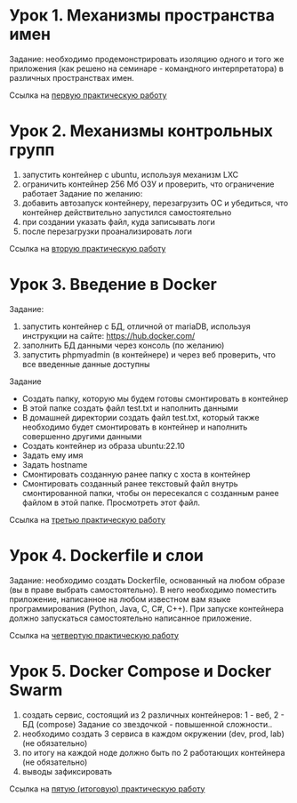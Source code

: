 # Урок 1. Механизмы пространства имен #
Задание: необходимо продемонстрировать изоляцию одного и того же приложения (как решено на семинаре - командного интерпретатора) в различных пространствах имен.

Ссылка на [первую практическую работу](https://github.com/BanShee-new/Containerization/blob/main/HW_1/Readme.md "Механизмы пространства имен")

# Урок 2. Механизмы контрольных групп #
1) запустить контейнер с ubuntu, используя механизм LXC
2) ограничить контейнер 256 Мб ОЗУ и проверить, что ограничение работает
Задание по желанию:
4) добавить автозапуск контейнеру, перезагрузить ОС и убедиться, что контейнер действительно запустился самостоятельно
5) при создании указать файл, куда записывать логи
6) после перезагрузки проанализировать логи

Ссылка на [вторую практическую работу](https://skillbox.ru/media/](https://github.com/BanShee-new/Containerization/tree/main/HW_2) "Репозиторий с файлами")

# Урок 3. Введение в Docker #
Задание:
1) запустить контейнер с БД, отличной от mariaDB, используя инструкции на сайте: https://hub.docker.com/
2) заполнить БД данными через консоль (по желанию) 
3) запустить phpmyadmin (в контейнере) и через веб проверить, что все введенные данные доступны

Задание
- Создать папку, которую мы будем готовы смонтировать в контейнер
- В этой папке создать файл test.txt и наполнить данными
- В домашней директории создать файл test.txt, который также необходимо будет смонтировать в контейнер и наполнить совершенно другими данными
- Создать контейнер из образа ubuntu:22.10
- Задать ему имя
- Задать hostname
- Смонтировать созданную ранее папку с хоста в контейнер
- Смонтировать созданный ранее текстовый файл внутрь смонтированной папки, чтобы он пересекался с созданным ранее файлом в этой папке. Просмотреть этот файл.

Ссылка на [третью практическую работу](https://skillbox.ru/media/](https://github.com/BanShee-new/Containerization/tree/main/HW_3) "Репозиторий с файлами")

# Урок 4. Dockerfile и слои #
Задание: необходимо создать Dockerfile, основанный на любом образе (вы в праве выбрать самостоятельно).
В него необходимо поместить приложение, написанное на любом известном вам языке программирования (Python, Java, C, С#, C++).
При запуске контейнера должно запускаться самостоятельно написанное приложение.

Ссылка на [четвертую практическую работу](https://skillbox.ru/media/](https://github.com/BanShee-new/Containerization/tree/main/HW_4) "Репозиторий с файлами")

# Урок 5. Docker Compose и Docker Swarm #
1) создать сервис, состоящий из 2 различных контейнеров: 1 - веб, 2 - БД (compose)
Задание со звездочкой - повышенной сложности..
2) необходимо создать 3 сервиса в каждом окружении (dev, prod, lab) (не обязательно)
3) по итогу на каждой ноде должно быть по 2 работающих контейнера (не обязательно)
4) выводы зафиксировать

Ссылка на [пятую (итоговую) практическую работу](https://skillbox.ru/media/](https://github.com/BanShee-new/Containerization/tree/main/HW_1) "Итоговая аттестация!")
